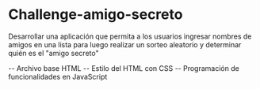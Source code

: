 # Challenge-amigo-secreto
Desarrollar una aplicación que permita a los usuarios ingresar nombres de amigos en una lista para luego realizar un sorteo aleatorio y determinar quién es el "amigo secreto"

-- Archivo base HTML
-- Estilo del HTML con CSS
-- Programación de funcionalidades en JavaScript
